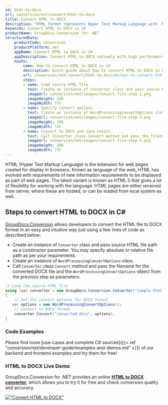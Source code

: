 ```yaml
---
id: html-to-docx
url: conversion/net/convert/html-to-docx
title: Convert HTML to DOCX
description: "HTML format represents Hyper Text Markup Language with .html extension. Learn how to convert HTML to DOCX file programmatically in C# language using GroupDocs.Conversion for .NET library."
keywords: Convert HTML to DOCX in C#
productName: GroupDocs.Conversion for .NET
structuredData:
    productCode: conversion
    productPlatform: net
    appName: Convert HTML to DOCX in C#
    appDescription: Convert HTML to DOCX natively with high performance using C# language and server side GroupDocs.Conversion for .NET APIs, without the use of any software like Microsoft or Open Office.
    howTo:
        name: How to convert HTML to DOCX in C# 
        description: Quick guide about how to convert HTML to DOCX in C# with high performance and accuracy.
        url: conversion/net/convert/html-to-docx/#steps-to-convert-html-to-docx-in-c
        steps:
        - name: Load source HTML file 
          text: Create an instance of Converter class and pass source HTML file path as a constructor parameter. You may specify absolute or relative file path as per your requirements. 
          imageUrl: conversion/net/images/convert-file-step-1.png
          imageHeight: 196
          imageWidth: 737
        - name: Specify convert options 
          text: Create an instance of WordProcessingConvertOptions class.
          imageUrl: conversion/net/images/convert-file-step-2.png
          imageHeight: 196
          imageWidth: 737
        - name: Convert to DOCX and save result 
          text: Call Converter class Convert method and pass the filename for the converted HTML file and the WordProcessingConvertOptions object from the previous step as parameters.
          imageUrl: conversion/net/images/convert-file-step-3.png
          imageHeight: 196
          imageWidth: 737
---
```


HTML (Hyper Text Markup Language) is the extension for web pages created for display in browsers. Known as language of the web, HTML has evolved with requirements of new information requirements to be displayed as part of web pages. The latest variant is known as HTML 5 that gives a lot of flexibility for working with the language. HTML pages are either received from server, where these are hosted, or can be loaded from local system as well.

## Steps to convert HTML to DOCX in C#

[GroupDocs.Conversion](https://products.groupdocs.com/conversion/net) allows developers to convert the HTML file to DOCX format in an easy and intuitive way just using a few lines of code as described below:

* Create an instance of `Converter` class and pass source HTML file path as a constructor parameter. You may specify absolute or relative file path as per your requirements. 
* Create an instance of `WordProcessingConvertOptions` class.
* Call `Converter` class `Convert` method and pass the filename for the converted DOCX file and the `WordProcessingConvertOptions` object from the previous step as parameters.

```csharp
// Load the source HTML file
using (var converter = new GroupDocs.Conversion.Converter("sample.html"))
{
    // Set the convert options for DOCX format
   var options = new WordProcessingConvertOptions();
    // Convert to DOCX format
    converter.Convert("converted.docx", options);
}
```

### Code Examples

Please find more [use-cases and complete C# sources]({{< ref "conversion/net/developer-guide/examples-and-demos.md" >}}) of our backend and frontend examples and try them for free!

### HTML to DOCX Live Demo

GroupDocs.Conversion for .NET provides an online [**HTML to DOCX converter**](https://products.groupdocs.app/conversion/html-to-docx), which allows you to try it for free and check conversion quality and accuracy.

[!["Convert HTML to DOCX"](conversion/net/images/convert-to-docx/convert-html-to-docx.png)](https://products.groupdocs.app/conversion/html-to-docx)